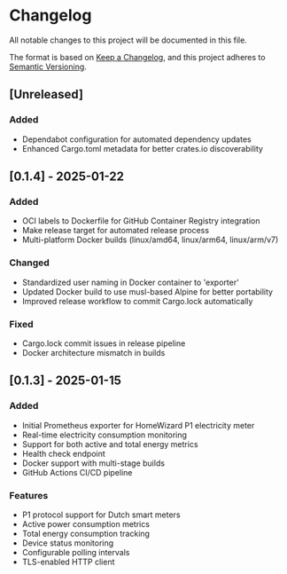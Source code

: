 # Changelog

All notable changes to this project will be documented in this file.

The format is based on [Keep a Changelog](https://keepachangelog.com/en/1.0.0/),
and this project adheres to [Semantic Versioning](https://semver.org/spec/v2.0.0.html).

## [Unreleased]

### Added
- Dependabot configuration for automated dependency updates
- Enhanced Cargo.toml metadata for better crates.io discoverability

## [0.1.4] - 2025-01-22

### Added
- OCI labels to Dockerfile for GitHub Container Registry integration
- Make release target for automated release process
- Multi-platform Docker builds (linux/amd64, linux/arm64, linux/arm/v7)

### Changed
- Standardized user naming in Docker container to 'exporter'
- Updated Docker build to use musl-based Alpine for better portability
- Improved release workflow to commit Cargo.lock automatically

### Fixed
- Cargo.lock commit issues in release pipeline
- Docker architecture mismatch in builds

## [0.1.3] - 2025-01-15

### Added
- Initial Prometheus exporter for HomeWizard P1 electricity meter
- Real-time electricity consumption monitoring
- Support for both active and total energy metrics
- Health check endpoint
- Docker support with multi-stage builds
- GitHub Actions CI/CD pipeline

### Features
- P1 protocol support for Dutch smart meters
- Active power consumption metrics
- Total energy consumption tracking
- Device status monitoring
- Configurable polling intervals
- TLS-enabled HTTP client